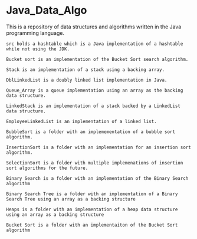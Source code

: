# Java_Data_Algo

  This is a repository of data structures and algorithms written in the Java programming language. 
  
    src holds a hashtable which is a Java implementation of a hashtable while not using the JDK.  

    Bucket sort is an implementation of the Bucket Sort search algorithm.

    Stack is an implementation of a stack using a backing array.

    DblLinkedList is a doubly linked list implementation in Java.

    Queue_Array is a queue implementation using an array as the backing data structure.

    LinkedStack is an implementation of a stack backed by a LinkedList data structure.

    EmployeeLinkedList is an implementation of a linked list. 

    BubbleSort is a folder with an implemementation of a bubble sort algorithm.

    InsertionSort is a folder with an implementation for an insertion sort algorithm.

    SelectionSort is a folder with multiple implemenations of insertion sort algorithms for the future. 

    Binary Search is a folder with an implementation of the Binary Search algorithm
    
    Binary Search Tree is a folder with an implementation of a Binary Search Tree using an array as a backing structure
    
    Heaps is a folder with an implementation of a heap data structure using an array as a backing structure
    
    Bucket Sort is a folder with an implementaiton of the Bucket Sort algorithm
